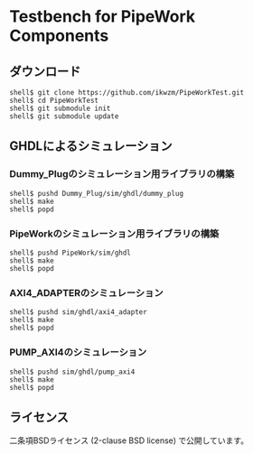 Testbench for PipeWork Components
=================================

ダウンロード
------------

```
shell$ git clone https://github.com/ikwzm/PipeWorkTest.git
shell$ cd PipeWorkTest
shell$ git submodule init
shell$ git submodule update
```

GHDLによるシミュレーション
---------------------------

### Dummy_Plugのシミュレーション用ライブラリの構築

```
shell$ pushd Dummy_Plug/sim/ghdl/dummy_plug
shell$ make
shell$ popd
```

### PipeWorkのシミュレーション用ライブラリの構築

```
shell$ pushd PipeWork/sim/ghdl
shell$ make
shell$ popd
```

### AXI4_ADAPTERのシミュレーション

```
shell$ pushd sim/ghdl/axi4_adapter
shell$ make
shell$ popd
```

### PUMP_AXI4のシミュレーション

```
shell$ pushd sim/ghdl/pump_axi4
shell$ make
shell$ popd
```

ライセンス
----------

二条項BSDライセンス (2-clause BSD license) で公開しています。
